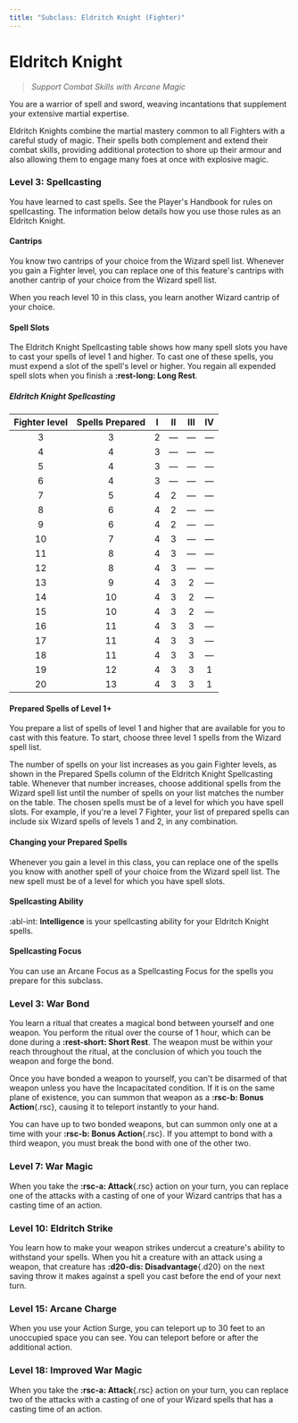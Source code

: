 ```yaml
---
title: "Subclass: Eldritch Knight (Fighter)"
---
```


<p style="display:none">
Support Combat Skills with Arcane Magic
</p>

# Eldritch Knight

> *Support Combat Skills with Arcane Magic*

You are a warrior of spell and sword, weaving incantations that supplement your extensive martial expertise.

Eldritch Knights combine the martial mastery common to all Fighters with a careful study of magic. Their spells both complement and extend their combat skills, providing additional protection to shore up their armour and also allowing them to engage many foes at once with explosive magic.

### Level 3: Spellcasting

You have learned to cast spells. See the Player's Handbook for rules on spellcasting. The information below details how you use those rules as an Eldritch Knight.

#### Cantrips 

You know two cantrips of your choice from the Wizard spell list. Whenever you gain a Fighter level, you can replace one of this feature's cantrips with another cantrip of your choice from the Wizard spell list.

When you reach level 10 in this class, you learn another Wizard cantrip of your choice.

#### Spell Slots

The Eldritch Knight Spellcasting table shows how many spell slots you have to cast your spells of level 1 and higher. To cast one of these spells, you must expend a slot of the spell's level or higher. You regain all expended spell slots when you finish a **:rest-long: Long Rest**.

##### Eldritch Knight Spellcasting

| Fighter level | Spells Prepared | I | II | III | IV |
|:---:|:---:|:---:|:---:|:---:|:---:|
| 3 | 3 | 2 | — | — | — |
| 4 | 4 | 3 | — | — | — |
| 5 | 4 | 3 | — | — | — |
| 6 | 4 | 3 | — | — | — |
| 7 | 5 | 4 | 2 | — | — |
| 8 | 6 | 4 | 2 | — | — |
| 9 | 6 | 4 | 2 | — | — |
| 10 | 7 | 4 | 3 | — | — |
| 11 | 8 | 4 | 3 | — | — |
| 12 | 8 | 4 | 3 | — | — |
| 13 | 9 | 4 | 3 | 2 | — |
| 14 | 10 | 4 | 3 | 2 | — |
| 15 | 10 | 4 | 3 | 2 | — |
| 16 | 11 | 4 | 3 | 3 | — |
| 17 | 11 | 4 | 3 | 3 | — |
| 18 | 11 | 4 | 3 | 3 | — |
| 19 | 12 | 4 | 3 | 3 | 1 |
| 20 | 13 | 4 | 3 | 3 | 1 |

#### Prepared Spells of Level 1+

You prepare a list of spells of level 1 and higher that are available for you to cast with this feature. To start, choose three level 1 spells from the Wizard spell list.

The number of spells on your list increases as you gain Fighter levels, as shown in the Prepared Spells column of the Eldritch Knight Spellcasting table. Whenever that number increases, choose additional spells from the Wizard spell list until the number of spells on your list matches the number on the table. The chosen spells must be of a level for which you have spell slots. For example, if you're a level 7 Fighter, your list of prepared spells can include six Wizard spells of levels 1 and 2, in any combination.

#### Changing your Prepared Spells

Whenever you gain a level in this class, you can replace one of the spells you know with another spell of your choice from the Wizard spell list. The new spell must be of a level for which you have spell slots.

#### Spellcasting Ability

:abl-int: **Intelligence** is your spellcasting ability for your Eldritch Knight spells.

#### Spellcasting Focus

You can use an Arcane Focus as a Spellcasting Focus for the spells you prepare for this subclass.

### Level 3: War Bond

You learn a ritual that creates a magical bond between yourself and one weapon. You perform the ritual over the course of 1 hour, which can be done during a **:rest-short: Short Rest**. The weapon must be within your reach throughout the ritual, at the conclusion of which you touch the weapon and forge the bond.

Once you have bonded a weapon to yourself, you can't be disarmed of that weapon unless you have the Incapacitated condition. If it is on the same plane of existence, you can summon that weapon as a **:rsc-b: Bonus Action**{.rsc}, causing it to teleport instantly to your hand.

You can have up to two bonded weapons, but can summon only one at a time with your  **:rsc-b: Bonus Action**{.rsc}. If you attempt to bond with a third weapon, you must break the bond with one of the other two.

### Level 7: War Magic

When you take the **:rsc-a: Attack**{.rsc} action on your turn, you can replace one of the attacks with a casting of one of your Wizard cantrips that has a casting time of an action.
 
### Level 10: Eldritch Strike

You learn how to make your weapon strikes undercut a creature's ability to withstand your spells. When you hit a creature with an attack using a weapon, that creature has **:d20-dis: Disadvantage**{.d20} on the next saving throw it makes against a spell you cast before the end of your next turn.

### Level 15: Arcane Charge

When you use your Action Surge, you can teleport up to 30 feet to an unoccupied space you can see. You can teleport before or after the additional action.

### Level 18: Improved War Magic

When you take the **:rsc-a: Attack**{.rsc} action on your turn, you can replace two of the attacks with a casting of one of your Wizard spells that has a casting time of an action.
